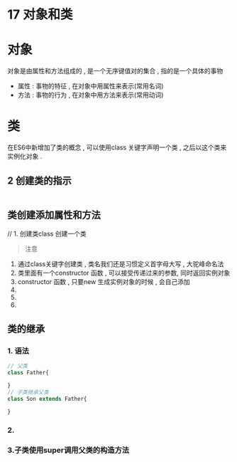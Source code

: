 # 17 对象和类

# 对象
对象是由属性和方法组成的 , 是一个无序键值对的集合 , 指的是一个具体的事物

- 属性 : 事物的特征 , 在对象中用属性来表示(常用名词)
- 方法 : 事物的行为 , 在对象中用方法来表示(常用动词)
# 类
在ES6中新增加了类的概念 , 可以使用class 关键字声明一个类 , 之后以这个类来实例化对象 . 

## 2 创建类的指示

```js
```
## 类创建添加属性和方法
// 1. 创建类class 创建一个类

>注意

1. 通过class关键字创建类 , 类名我们还是习惯定义首字母大写 , 大驼峰命名法
2. 类里面有一个constructor 函数 , 可以接受传递过来的参数, 同时返回实例对象
3. constructor 函数 , 只要new 生成实例对象的时候 , 会自己添加
4.
5.
6.

## 类的继承
### 1. 语法
```js
// 父类
class Father{

}
// 子类继承父类
class Son extends Father{

}
```


### 2.

### 3.子类使用super调用父类的构造方法